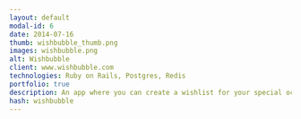 ```yaml
---
layout: default
modal-id: 6
date: 2014-07-16
thumb: wishbubble_thumb.png
images: wishbubble.png
alt: Wishbubble
client: www.wishbubble.com
technologies: Ruby on Rails, Postgres, Redis
portfolio: true
description: An app where you can create a wishlist for your special occasions and your friends can choose what to buy for you from the list.
hash: wishbubble
---
```

